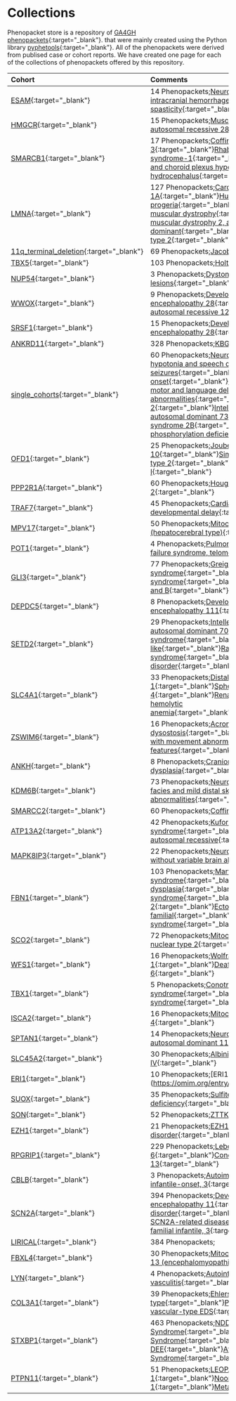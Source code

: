 



# Collections


Phenopacket store is a repository of [GA4GH phenopackets](https://pubmed.ncbi.nlm.nih.gov/35705716){:target="_blank"}. that were mainly created using the Python library [pyphetools](https://github.com/monarch-initiative/pyphetools/){:target="_blank"}. All of the phenopackets were derived from publised case or cohort reports. We have created one page for each of the collections of phenopackets offered by this repository.  

|Cohort|Comments|
| :--- | :--- |
|[ESAM](notebooks/ESAM/ESAM_Lecca_2023.ipynb){:target="_blank"}|14 Phenopackets;[Neurodevelopmental disorder with intracranial hemorrhage, seizures, and spasticity](https://omim.org/entry/620371){:target="_blank"}|
|[HMGCR](notebooks/HMGCR/HMGCR_summary.ipynb){:target="_blank"}|15 Phenopackets;[Muscular dystrophy, limb-girdle, autosomal recessive 28](https://omim.org/entry/620375){:target="_blank"}|
|[SMARCB1](notebooks/SMARCB1/SMARCB1_Kordes_PMID_34101994.ipynb){:target="_blank"}|17 Phenopackets;[Coffin-Siris syndrome 3](https://omim.org/entry/614608){:target="_blank"}[Rhabdoid tumor predisposition syndrome-1](https://omim.org/entry/609322){:target="_blank"}[severe intellectual disability and choroid plexus hyperplasia with resultant hydrocephalus](https://omim.org/entry/601607a){:target="_blank"}|
|[LMNA](notebooks/LMNA/LMNA_Summary.ipynb){:target="_blank"}|127 Phenopackets;[Cardiomyopathy, dilated, 1A](https://omim.org/entry/115200){:target="_blank"}[Hutchinson-Gilford progeria](https://omim.org/entry/176670){:target="_blank"}[LMNA-related congenital muscular dystrophy](https://omim.org/entry/613205){:target="_blank"}[Emery-Dreifuss muscular dystrophy 2, autosomal dominant](https://omim.org/entry/181350){:target="_blank"}[Lipodystrophy, familial partial, type 2](https://omim.org/entry/151660){:target="_blank"}|
|[11q_terminal_deletion](notebooks/11q_terminal_deletion/grossfield_11q_2004.ipynb){:target="_blank"}|69 Phenopackets;[Jacobsen syndrome](https://omim.org/entry/147791){:target="_blank"}|
|[TBX5](notebooks/TBX5/TBX5_individuals.ipynb){:target="_blank"}|103 Phenopackets;[Holt-Oram syndrome](https://omim.org/entry/142900){:target="_blank"}|
|[NUP54](notebooks/NUP54/NUP54_individuals.ipynb){:target="_blank"}|3 Phenopackets;[Dystonia 37, early-onset, with striatal lesions](https://omim.org/entry/620427){:target="_blank"}|
|[WWOX](notebooks/WWOX/WWOX_Gribaa_PMID_17470496.ipynb){:target="_blank"}|9 Phenopackets;[Developmental and epileptic encephalopathy 28](https://omim.org/entry/616211){:target="_blank"}[Spinocerebellar ataxia, autosomal recessive 12](https://omim.org/entry/614322){:target="_blank"}|
|[SRSF1](notebooks/SRSF1/SRSF1_Bogaert.ipynb){:target="_blank"}|15 Phenopackets;[Developmental and epileptic encephalopathy 28](https://omim.org/entry/616211){:target="_blank"}|
|[ANKRD11](notebooks/ANKRD11/Martinez-Cayuelas-KBG-2022.ipynb){:target="_blank"}|328 Phenopackets;[KBG syndrome](https://omim.org/entry/148050){:target="_blank"}|
|[single_cohorts](notebooks/single_cohorts/EIF4A2_individuals.ipynb){:target="_blank"}|60 Phenopackets;[Neurodevelopmental disorder with hypotonia and speech delay, with or without seizures](https://omim.org/entry/620455){:target="_blank"}[Dystonia 22, adult-onset](https://omim.org/entry/620456){:target="_blank"}[Neurodevelopmental disorder with motor and language delay, ocular defects, and brain abnormalities](https://omim.org/entry/620428){:target="_blank"}[Birt-Hogg-Dube syndrome 2](https://omim.org/entry/620459){:target="_blank"}[Intellectual developmental disorder, autosomal dominant 73](https://omim.org/entry/620450){:target="_blank"}[Auriculocondylar syndrome 2B](https://omim.org/entry/620458){:target="_blank"}[Combined oxidative phosphorylation deficiency 58](https://omim.org/entry/620451){:target="_blank"}|
|[OFD1](notebooks/OFD1/OFD1_Summary.ipynb){:target="_blank"}|25 Phenopackets;[Joubert syndrome 10](https://omim.org/entry/300804){:target="_blank"}[Simpson-Golabi-Behmel syndrome, type 2](https://omim.org/entry/300209){:target="_blank"}[Orofaciodigital syndrome I](https://omim.org/entry/311200){:target="_blank"}|
|[PPP2R1A](notebooks/PPP2R1A/Qian_PPP2R1A.ipynb){:target="_blank"}|60 Phenopackets;[Houge-Janssen syndrome 2](https://omim.org/entry/616362){:target="_blank"}|
|[TRAF7](notebooks/TRAF7/TRAF7_Castilla-Vallmanya_2020.ipynb){:target="_blank"}|45 Phenopackets;[Cardiac, facial, and digital anomalies with developmental delay](https://omim.org/entry/618164){:target="_blank"}|
|[MPV17](notebooks/MPV17/MPV17_curation.ipynb){:target="_blank"}|50 Phenopackets;[Mitochondrial DNA depletion syndrome 6 (hepatocerebral type)](https://omim.org/entry/256810){:target="_blank"}|
|[POT1](notebooks/POT1/Kelich_2022_POT1.ipynb){:target="_blank"}|4 Phenopackets;[Pulmonary fibrosis and/or bone marrow failure syndrome, telomere-related, 8](https://omim.org/entry/620367){:target="_blank"}|
|[GLI3](notebooks/GLI3/Radhakrishna_GLI3.ipynb){:target="_blank"}|77 Phenopackets;[Greig cephalopolysyndactyly syndrome](https://omim.org/entry/175700){:target="_blank"}[Pallister-Hall syndrome](https://omim.org/entry/146510){:target="_blank"}[Polydactyly, postaxial, types A1 and B](https://omim.org/entry/174200){:target="_blank"}|
|[DEPDC5](notebooks/DEPDC5/DEPDC5_individuals.ipynb){:target="_blank"}|8 Phenopackets;[Developmental and epileptic encephalopathy 111](https://omim.org/entry/620504){:target="_blank"}|
|[SETD2](notebooks/SETD2/Rabin_SETD2_Codon1740.ipynb){:target="_blank"}|29 Phenopackets;[Intellectual developmental disorder, autosomal dominant 70](https://omim.org/entry/620157){:target="_blank"}[Luscan-Lumish syndrome](https://omim.org/entry/616831){:target="_blank"}[SETD2-Sotos-like](https://omim.org/entry/612778a){:target="_blank"}[Rabin-Pappas syndrome](https://omim.org/entry/620155){:target="_blank"}[SETD2-Autism spectrum disorder](https://omim.org/entry/612778b){:target="_blank"}|
|[SLC4A1](notebooks/SLC4A1/SLC4A1_Summary.ipynb){:target="_blank"}|33 Phenopackets;[Distal renal tubular acidosis 1](https://omim.org/entry/179800){:target="_blank"}[Spherocytosis, type 4](https://omim.org/entry/612653){:target="_blank"}[Renal tubular acidosis, distal, with hemolytic anemia](https://omim.org/entry/611590){:target="_blank"}[Cryohydrocytosis](https://omim.org/entry/185020){:target="_blank"}|
|[ZSWIM6](notebooks/ZSWIM6/Palmer_ZSWIM6_2017.ipynb){:target="_blank"}|16 Phenopackets;[Acromelic frontonasal dysostosis](https://omim.org/entry/603671){:target="_blank"}[Neurodevelopmental disorder with movement abnormalities, abnormal gait, and autistic features](https://omim.org/entry/617865){:target="_blank"}|
|[ANKH](notebooks/ANKH/ANKH_Summary.ipynb){:target="_blank"}|8 Phenopackets;[Craniometaphyseal dysplasia](https://omim.org/entry/123000){:target="_blank"}|
|[KDM6B](notebooks/KDM6B/KDM6B_PMID_37196654.ipynb){:target="_blank"}|73 Phenopackets;[Neurodevelopmental disorder with coarse facies and mild distal skeletal abnormalities](https://omim.org/entry/618505){:target="_blank"}|
|[SMARCC2](notebooks/SMARCC2/SMARCC2_Bosch_2023_PMID_37551667.ipynb){:target="_blank"}|60 Phenopackets;[Coffin-Siris syndrome 8](https://omim.org/entry/618362){:target="_blank"}|
|[ATP13A2](notebooks/ATP13A2/ATP13A2_Summary.ipynb){:target="_blank"}|42 Phenopackets;[Kufor-Rakeb syndrome](https://omim.org/entry/606693){:target="_blank"}[Spastic paraplegia 78, autosomal recessive](https://omim.org/entry/617225){:target="_blank"}|
|[MAPK8IP3](notebooks/MAPK8IP3/MAPK8IP3_summary.ipynb){:target="_blank"}|22 Phenopackets;[Neurodevelopmental disorder with or without variable brain abnormalities](https://omim.org/entry/618443){:target="_blank"}|
|[FBN1](notebooks/FBN1/LeGoff_FBN1_acromicric_and_geleophysic_dysplasia.ipynb){:target="_blank"}|103 Phenopackets;[Marfan syndrome](https://omim.org/entry/154700){:target="_blank"}[Acromicric dysplasia](https://omim.org/entry/102370){:target="_blank"}[Marfan lipodystrophy syndrome](https://omim.org/entry/616914){:target="_blank"}[Geleophysic dysplasia 2](https://omim.org/entry/614185){:target="_blank"}[Ectopia lentis, familial](https://omim.org/entry/129600){:target="_blank"}[Stiff skin syndrome](https://omim.org/entry/184900){:target="_blank"}|
|[SCO2](notebooks/SCO2/SCO2_curation2.ipynb){:target="_blank"}|72 Phenopackets;[Mitochondrial complex IV deficiency, nuclear type 2](https://omim.org/entry/604377){:target="_blank"}[Myopia 6](https://omim.org/entry/608908){:target="_blank"}|
|[WFS1](notebooks/WFS1/PMID_9817917.ipynb){:target="_blank"}|16 Phenopackets;[Wolfram syndrome 1](https://omim.org/entry/222300){:target="_blank"}[Deafness, autosomal dominant 6](https://omim.org/entry/600965){:target="_blank"}|
|[TBX1](notebooks/TBX1/TBX1_Yagi_2003.ipynb){:target="_blank"}|5 Phenopackets;[Conotruncal anomaly face syndrome](https://omim.org/entry/217095){:target="_blank"}[DiGeorge syndrome](https://omim.org/entry/188400){:target="_blank"}|
|[ISCA2](notebooks/ISCA2/ISCA2_cohort.ipynb){:target="_blank"}|16 Phenopackets;[Mitochondrial DNA depletion syndrome 4](https://omim.org/entry/616370){:target="_blank"}|
|[SPTAN1](notebooks/SPTAN1/SPTAN1_Summary.ipynb){:target="_blank"}|14 Phenopackets;[Neuronopathy, distal hereditary motor, autosomal dominant 11](https://omim.org/entry/620528){:target="_blank"}|
|[SLC45A2](notebooks/SLC45A2/SLC45A2_Moreno2022PMID_36553465.ipynb){:target="_blank"}|30 Phenopackets;[Albinism, oculocutaneous, type IV](https://omim.org/entry/606574){:target="_blank"}|
|[ERI1](notebooks/ERI1/ERI1_Guo_2013_PMID_37352860.ipynb){:target="_blank"}|10 Phenopackets;[ERI1-related disease](https://omim.org/entry/ 608739){:target="_blank"}|
|[SUOX](notebooks/SUOX/SUOX_Li_PMID_36303223_CreatePhenopackets.ipynb){:target="_blank"}|35 Phenopackets;[Sulfite oxidase deficiency](https://omim.org/entry/272300){:target="_blank"}|
|[SON](notebooks/SON/Dingemans_2022_SON_PMID_34521999.ipynb){:target="_blank"}|52 Phenopackets;[ZTTK SYNDROME](https://omim.org/entry/617140){:target="_blank"}|
|[EZH1](notebooks/EZH1/GraciaDiaz_EZH1_PMID_37433783.ipynb){:target="_blank"}|21 Phenopackets;[EZH1-related neurodevelopmental disorder](https://omim.org/entry/601674){:target="_blank"}|
|[RPGRIP1](notebooks/RPGRIP1/RPGRIP1_Beryozkin_2021.ipynb){:target="_blank"}|229 Phenopackets;[Leber congenital amaurosis 6](https://omim.org/entry/613826){:target="_blank"}[Cone-rod dystrophy 13](https://omim.org/entry/608194){:target="_blank"}|
|[CBLB](notebooks/CBLB/CBLB_individuals.ipynb){:target="_blank"}|3 Phenopackets;[Autoimmune disease, multisystem, infantile-onset, 3](https://omim.org/entry/620430){:target="_blank"}|
|[SCN2A](notebooks/SCN2A/generate_hgvs.ipynb){:target="_blank"}|394 Phenopackets;[Developmental and epileptic encephalopathy 11](https://omim.org/entry/613721){:target="_blank"}[autism spectrum disorder](http://purl.obolibrary.org/obo/MONDO_0005258){:target="_blank"}[epilepsy](http://purl.obolibrary.org/obo/MONDO_0005027){:target="_blank"}[Atypical SCN2A-related disease](https://omim.org/entry/182390){:target="_blank"}[Seizures, benign familial infantile, 3](https://omim.org/entry/607745){:target="_blank"}|
|[LIRICAL](notebooks/LIRICAL/LIRICAL.ipynb){:target="_blank"}|384 Phenopackets;|
|[FBXL4](notebooks/FBXL4/FBXL4-curation.ipynb){:target="_blank"}|30 Phenopackets;[Mitochondrial DNA depletion syndrome 13 (encephalomyopathic type)](https://omim.org/entry/615471){:target="_blank"}|
|[LYN](notebooks/LYN/LYN_Summary.ipynb){:target="_blank"}|4 Phenopackets;[Autoinflammatory disease, systemic, with vasculitis](https://omim.org/entry/620376){:target="_blank"}|
|[COL3A1](notebooks/COL3A1/COL3A1_Summary.ipynb){:target="_blank"}|39 Phenopackets;[Ehlers-Danlos syndrome, vascular type](https://omim.org/entry/130050){:target="_blank"}[Polymicrogyria with or without vascular-type EDS](https://omim.org/entry/618343){:target="_blank"}|
|[STXBP1](notebooks/STXBP1/Xian_2022_STXBP1.ipynb){:target="_blank"}|463 Phenopackets;[NDD](https://omim.org/entry/602926c){:target="_blank"}[West Syndrome](https://omim.org/entry/602926d){:target="_blank"}[EOEE](https://omim.org/entry/602926a){:target="_blank"}[Ohtahara Syndrome](https://omim.org/entry/602926b){:target="_blank"}[Other DEE](https://omim.org/entry/602926e){:target="_blank"}[Atypical Rett Syndrome](https://omim.org/entry/602926f){:target="_blank"}|
|[PTPN11](notebooks/PTPN11/PTPN11_Summary.ipynb){:target="_blank"}|51 Phenopackets;[LEOPARD syndrome 1](https://omim.org/entry/151100){:target="_blank"}[Noonan syndrome 1](https://omim.org/entry/163950){:target="_blank"}[Metachondromatosis](https://omim.org/entry/156250){:target="_blank"}|
